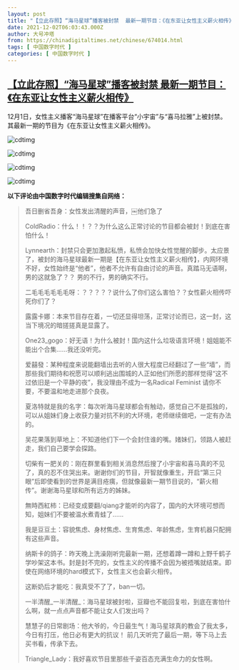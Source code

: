 ```yaml
---
layout: post
title: "【立此存照】“海马星球”播客被封禁  最新一期节目：《在东亚让女性主义薪火相传》"
date: 2021-12-02T06:03:43.000Z
author: 大号冲塔
from: https://chinadigitaltimes.net/chinese/674014.html
tags: [ 中国数字时代 ]
categories: [ 中国数字时代 ]
---
```

<!--1638425023000-->
[【立此存照】“海马星球”播客被封禁  最新一期节目：《在东亚让女性主义薪火相传》](https://chinadigitaltimes.net/chinese/674014.html)
------

<div>
<p>12月1日，女性主义播客“海马星球”在播客平台“小宇宙”与“喜马拉雅”上被封禁。其最新一期的节目为《在东亚让女性主义薪火相传》。</p><p><img src="https://chinadigitaltimes.net/chinese/files/2021/12/IMG_4272.jpg" alt="cdtimg" /></p><p><img src="https://chinadigitaltimes.net/chinese/files/2021/12/IMG_4273.jpg" alt="cdtimg" /></p><p><img src="https://chinadigitaltimes.net/chinese/files/2021/12/IMG_4274.jpg" alt="cdtimg" /></p><p><img src="https://chinadigitaltimes.net/chinese/files/2021/12/IMG_4276.jpg" alt="cdtimg" /></p><p><strong>以下评论由中国数字时代编辑搜集自网络：</strong></p><blockquote><p>吾日删省吾身：女性发出清醒的声音，￼他们急了</p><p>ColdRadio：什么！！？？为什么这么正常讨论的节目都会被封！到底在害怕什么！</p><p>Lynnearth：封禁只会更加激起私愤，私愤会加快女性觉醒的脚步。太应景了，被封的海马星球最新一期是【在东亚让女性主义薪火相传】，内网环境不好，女性始终是“他者”，他者不允许有自由讨论的声音。真踏马无语啊，男的这就急了？？ 男的不行，男的确实不行。</p><p>二毛毛毛毛毛毛呀：？？？？？说什么了你们这么害怕？？女性薪火相传吓死你们了？</p><p>露露卡娜：本来节目存在着，一切还显得坦荡，正常讨论而已，这一封，这当下境况的暗搓搓真是显露了。</p><p>One23_gogo：好无语！为什么被封！国内这什么垃圾语言环境！姐姐能不能出个合集……我还没听完。</p><p>爱囍發：某种程度来说能翻墙出去听的人很大程度已经翻过了一些“墙”，而那些我们期待和祝愿可以顺利逃出围城的人正如他们所愿的那样觉得“这不过依旧是一个平静的夜”，我没理由不成为一名Radical Feminist 请你不要，不要温和地走进那个良夜。</p><p>夏洛特就是我的名字：每次听海马星球都会有触动，感觉自己不是孤独的，可以从姐妹们身上收获力量对抗不利的大环境，老师继续做吧，一定有办法的。</p><p>吴花果落到草地上：不知道他们下一个会封住谁的嘴。媎妹们，领路人被赶走，我们自己要学会探路。</p><p>切柴有一肥关的：刚在群里看到相关消息然后搜了小宇宙和喜马真的不见了，真的忍不住哭出来。谢谢你们的节目，开智就像重生，开启“第三只眼”后即使看到的世界是满目疮痍，但就像最新一期节目说的，“薪火相传”。谢谢海马星球和所有远方的姊妹。</p><p>無時西紅柿：已经变成要翻/qiang才能听的内容了，国内的大环境可想而知，姐妹们不要被温水煮青蛙了……</p><p>我是豆豆土：容貌焦虑、身材焦虑、生育焦虑、年龄焦虑，生育机器只配拥有这些声音。</p><p>纳斯卡的鸽子：昨天晚上洗澡刚听完最新一期，还想着蹲一蹲和上野千鹤子学吵架这本书。封是封不完的，女性主义的传播不会因为被捂嘴就结束。即使在网络环境的hard模式下，女性主义也会薪火相传。</p><p>这断奶后才能吃：我真受不了了，ban一切。</p><p>一半清醒_一半清醒_：海马星球被封啦，豆瓣也不能回复啦，到底在害怕什么啊，就一点点声音都不能让女人们发出吗？</p><p>慧慧子的日常剧场：他大爷的，今日最生气！海马星球真的教会了我太多，今日有打压，他日必有更大的抗议！ 前几天听完了最后一期，等下马上去买书看，传承下去。</p><p>Triangle_Lady：我好喜欢节目里那些千姿百态充满生命力的女性啊。</p></blockquote>
</div>
